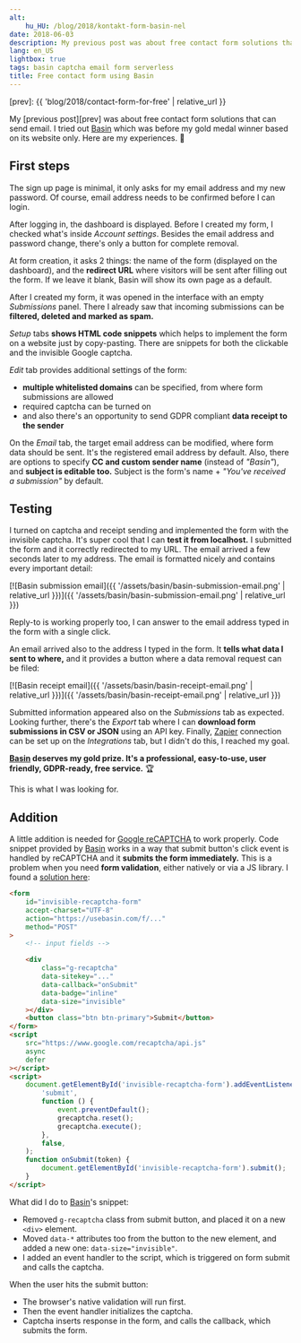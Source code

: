```yaml
---
alt:
    hu_HU: /blog/2018/kontakt-form-basin-nel
date: 2018-06-03
description: My previous post was about free contact form solutions that can be inserted into static sites and can send email. I tried out Basin which won my gold prize before based on its website only. Here are my experiences.
lang: en_US
lightbox: true
tags: basin captcha email form serverless
title: Free contact form using Basin
---
```


[prev]: {{ 'blog/2018/contact-form-for-free' | relative_url }}

My [previous post][prev] was about free contact form solutions that can send email. I tried out [Basin][basin] which was before my gold medal winner based on its website only. Here are my experiences. 🙂

## First steps

The sign up page is minimal, it only asks for my email address and my new password. Of course, email address needs to be confirmed before I can login.

After logging in, the dashboard is displayed. Before I created my form, I checked what's inside _Account settings_. Besides the email address and password change, there's only a button for complete removal.

At form creation, it asks 2 things: the name of the form (displayed on the dashboard), and the **redirect URL** where visitors will be sent after filling out the form. If we leave it blank, Basin will show its own page as a default.

After I created my form, it was opened in the interface with an empty _Submissions_ panel. There I already saw that incoming submissions can be **filtered, deleted and marked as spam.**

_Setup_ tabs **shows HTML code snippets** which helps to implement the form on a website just by copy-pasting. There are snippets for both the clickable and the invisible Google captcha.

_Edit_ tab provides additional settings of the form:

-   **multiple whitelisted domains** can be specified, from where form submissions are allowed
-   required captcha can be turned on
-   and also there's an opportunity to send GDPR compliant **data receipt to the sender**

On the _Email_ tab, the target email address can be modified, where form data should be sent. It's the registered email address by default. Also, there are options to specify **CC and custom sender name** (instead of _"Basin"_), and **subject is editable too.** Subject is the form's name + _"You've received a submission"_ by default.

## Testing

I turned on captcha and receipt sending and implemented the form with the invisible captcha. It's super cool that I can **test it from localhost.** I submitted the form and it correctly redirected to my URL. The email arrived a few seconds later to my address. The email is formatted nicely and contains every important detail:

[![Basin submission email]({{ '/assets/basin/basin-submission-email.png' | relative_url }})]({{ '/assets/basin/basin-submission-email.png' | relative_url }})

Reply-to is working properly too, I can answer to the email address typed in the form with a single click.

An email arrived also to the address I typed in the form. It **tells what data I sent to where,** and it provides a button where a data removal request can be filed:

[![Basin receipt email]({{ '/assets/basin/basin-receipt-email.png' | relative_url }})]({{ '/assets/basin/basin-receipt-email.png' | relative_url }})

Submitted information appeared also on the _Submissions_ tab as expected. Looking further, there's the _Export_ tab where I can **download form submissions in CSV or JSON** using an API key. Finally, [Zapier][zapier] connection can be set up on the _Integrations_ tab, but I didn't do this, I reached my goal.

**[Basin][basin] deserves my gold prize. It's a professional, easy-to-use, user friendly, GDPR-ready, free service.** 🏆

This is what I was looking for.

## Addition

A little addition is needed for [Google reCAPTCHA][recaptcha] to work properly. Code snippet provided by [Basin][basin] works in a way that submit button's click event is handled by reCAPTCHA and it **submits the form immediately.** This is a problem when you need **form validation**, either natively or via a JS library. I found a [solution here][so-recaptcha]:

```html
<form
	id="invisible-recaptcha-form"
	accept-charset="UTF-8"
	action="https://usebasin.com/f/..."
	method="POST"
>
	<!-- input fields -->

	<div
		class="g-recaptcha"
		data-sitekey="..."
		data-callback="onSubmit"
		data-badge="inline"
		data-size="invisible"
	></div>
	<button class="btn btn-primary">Submit</button>
</form>
<script
	src="https://www.google.com/recaptcha/api.js"
	async
	defer
></script>
<script>
	document.getElementById('invisible-recaptcha-form').addEventListener(
		'submit',
		function () {
			event.preventDefault();
			grecaptcha.reset();
			grecaptcha.execute();
		},
		false,
	);
	function onSubmit(token) {
		document.getElementById('invisible-recaptcha-form').submit();
	}
</script>
```

What did I do to [Basin][basin]'s snippet:

-   Removed `g-recaptcha` class from submit button, and placed it on a new `<div>` element.
-   Moved `data-*` attributes too from the button to the new element, and added a new one: `data-size="invisible"`.
-   I added an event handler to the script, which is triggered on form submit and calls the captcha.

When the user hits the submit button:

-   The browser's native validation will run first.
-   Then the event handler initializes the captcha.
-   Captcha inserts response in the form, and calls the callback, which submits the form.

[basin]: https://usebasin.com/
[recaptcha]: https://developers.google.com/recaptcha/
[so-recaptcha]: https://stackoverflow.com/a/41694352/2418224
[zapier]: https://zapier.com/
